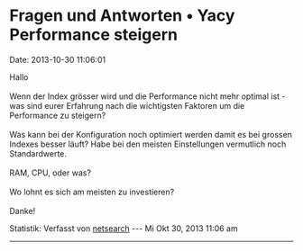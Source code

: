 Fragen und Antworten • Yacy Performance steigern
================================================

Date: 2013-10-30 11:06:01

Hallo\
\
Wenn der Index grösser wird und die Performance nicht mehr optimal ist -
was sind eurer Erfahrung nach die wichtigsten Faktoren um die
Performance zu steigern?\
\
Was kann bei der Konfiguration noch optimiert werden damit es bei
grossen Indexes besser läuft? Habe bei den meisten Einstellungen
vermutlich noch Standardwerte.\
\
RAM, CPU, oder was?\
\
Wo lohnt es sich am meisten zu investieren?\
\
Danke!

Statistik: Verfasst von
[netsearch](http://forum.yacy-websuche.de/memberlist.php?mode=viewprofile&u=739)
--- Mi Okt 30, 2013 11:06 am

------------------------------------------------------------------------
